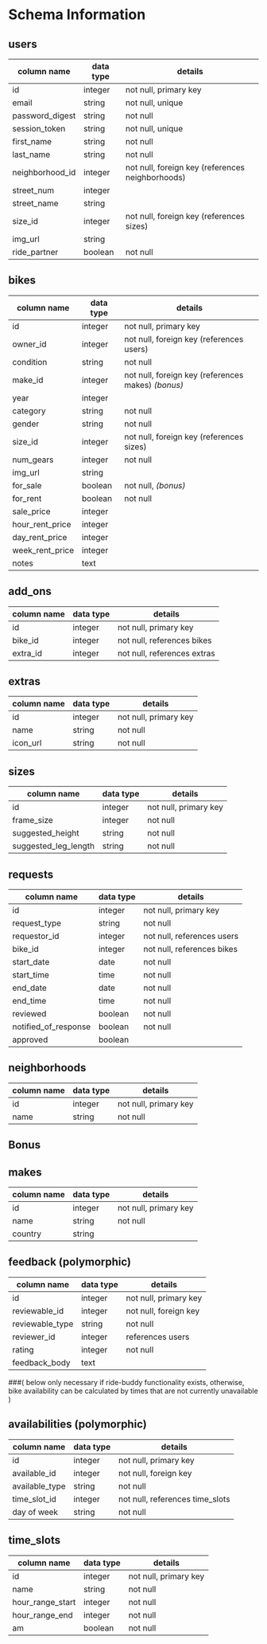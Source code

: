 # Schema Information

## users
column name     | data type | details
----------------|-----------|-----------------------
id              | integer   | not null, primary key
email           | string    | not null, unique
password_digest | string    | not null
session_token   | string    | not null, unique
first_name		| string	| not null
last_name		| string	| not null
neighborhood_id | integer	| not null, foreign key (references neighborhoods)
street_num		| integer	| 
street_name		| string	| 
size_id 		| integer	| not null, foreign key (references sizes)
img_url			| string	|
ride_partner	| boolean	| not null 

## bikes
column name 	| data type | details
----------------|-----------|-----------------------
id          	| integer   | not null, primary key
owner_id    	| integer   | not null, foreign key (references users)
condition   	| string    | not null
make_id			| integer	| not null, foreign key (references makes) *(bonus)*
year			| integer	|
category		| string	| not null
gender			| string	| not null
size_id 		| integer	| not null, foreign key (references sizes)
num_gears		| integer	| not null
img_url			| string	| 
for_sale		| boolean	| not null, *(bonus)*
for_rent		| boolean	| not null
sale_price		| integer	|
hour_rent_price	| integer	|
day_rent_price	| integer	|
week_rent_price	| integer	|
notes			| text		|


## add_ons
column name | data type | details
------------|-----------|-----------------------
id          | integer   | not null, primary key
bike_id	  	| integer	| not null, references bikes
extra_id    | integer   | not null, references extras


## extras
column name | data type | details
------------|-----------|-----------------------
id          | integer   | not null, primary key
name	  	| string	| not null
icon_url    | string    | not null


## sizes
column name 		| data type | details
--------------------|-----------|-----------------------
id          		| integer   | not null, primary key
frame_size  		| integer   | not null
suggested_height    | string    | not null
suggested_leg_length| string	| not null


## requests
column name 		| data type | details
--------------------|-----------|-----------------------
id          		| integer   | not null, primary key
request_type  		| string	| not null
requestor_id	    | integer   | not null, references users
bike_id				| integer	| not null, references bikes
start_date			| date		| not null
start_time			| time		| not null
end_date			| date		| not null
end_time			| time		| not null
reviewed			| boolean	| not null
notified_of_response| boolean	| not null
approved			| boolean	|

## neighborhoods
column name | data type | details
------------|-----------|-----------------------
id          | integer   | not null, primary key
name       	| string    | not null


## Bonus 

## makes
column name | data type | details
------------|-----------|-----------------------
id          | integer   | not null, primary key
name	  	| string	| not null
country     | string    |


## feedback (polymorphic)
column name 		| data type | details
--------------------|-----------|-----------------------
id          		| integer   | not null, primary key
reviewable_id		| integer   | not null, foreign key 
reviewable_type		| string	| not null 
reviewer_id		    | integer   | references users
rating				| integer	| not null
feedback_body		| text		|

###( below only necessary if ride-buddy functionality exists, otherwise, bike availability can be calculated by times that are not currently unavailable )

## availabilities (polymorphic)
column name 		| data type | details
--------------------|-----------|-----------------------
id          		| integer   | not null, primary key
available_id		| integer   | not null, foreign key 
available_type		| string	| not null 
time_slot_id	    | integer   | not null, references time_slots
day of week			| string	| not null

## time_slots
column name 		| data type | details
--------------------|-----------|-----------------------
id          		| integer   | not null, primary key
name				| string    | not null
hour_range_start	| integer	| not null 
hour_range_end	    | integer   | not null
am					| boolean	| not null


